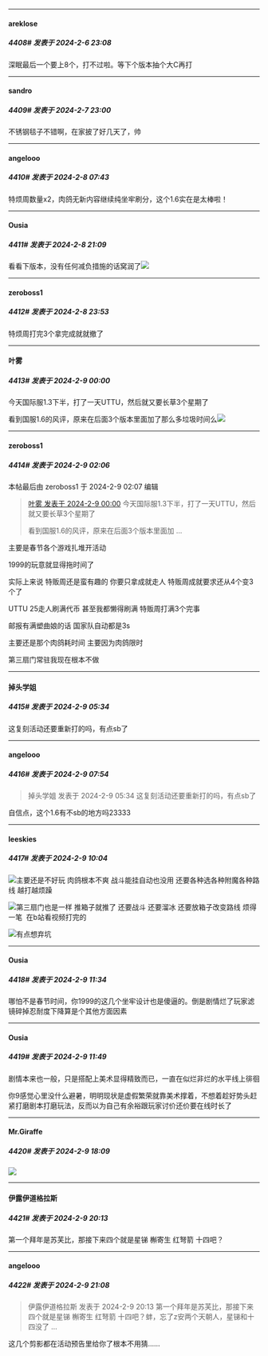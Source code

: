 
*****

####  areklose  
##### 4408#       发表于 2024-2-6 23:08

深眠最后一个要上8个，打不过啦。等下个版本抽个大C再打


*****

####  sandro  
##### 4409#       发表于 2024-2-7 23:00

不锈钢毯子不错啊，在家披了好几天了，帅


*****

####  angelooo  
##### 4410#       发表于 2024-2-8 07:43

特烦周数量x2，肉鸽无新内容继续纯坐牢刷分，这个1.6实在是太棒啦！


*****

####  Ousia  
##### 4411#       发表于 2024-2-8 21:09

看看下版本，没有任何减负措施的话窝润了<img src="https://static.saraba1st.com/image/smiley/face2017/018.png" referrerpolicy="no-referrer">


*****

####  zeroboss1  
##### 4412#       发表于 2024-2-8 23:53

特烦周打完3个拿完成就就撤了


*****

####  叶雾  
##### 4413#       发表于 2024-2-9 00:00

今天国际服1.3下半，打了一天UTTU，然后就又要长草3个星期了

看到国服1.6的风评，原来在后面3个版本里面加了那么多垃圾时间么<img src="https://static.saraba1st.com/image/smiley/face2017/009.gif" referrerpolicy="no-referrer">


*****

####  zeroboss1  
##### 4414#       发表于 2024-2-9 02:06

 本帖最后由 zeroboss1 于 2024-2-9 02:07 编辑 
<blockquote><a href="httphttps://bbs.saraba1st.com/2b/forum.php?mod=redirect&amp;goto=findpost&amp;pid=63919336&amp;ptid=2137242" target="_blank">叶雾 发表于 2024-2-9 00:00</a>
今天国际服1.3下半，打了一天UTTU，然后就又要长草3个星期了

看到国服1.6的风评，原来在后面3个版本里面加 ...</blockquote>
主要是春节各个游戏扎堆开活动

1999的玩意就显得拖时间了

实际上来说 特贩周还是蛮有趣的 你要只拿成就走人 特贩周成就要求还从4个变3个了

UTTU 25走人刷满代币 甚至我都懒得刷满 特贩周打满3个完事

邮报有满塑曲娘的话 国家队自动都是3s

主要还是那个肉鸽耗时间 主要因为肉鸽限时 

第三扇门常驻我现在根本不做


*****

####  掉头学姐  
##### 4415#       发表于 2024-2-9 05:34

这复刻活动还要重新打的吗，有点sb了


*****

####  angelooo  
##### 4416#       发表于 2024-2-9 07:54

<blockquote>掉头学姐 发表于 2024-2-9 05:34
这复刻活动还要重新打的吗，有点sb了</blockquote>
自信点，这个1.6有不sb的地方吗23333


*****

####  leeskies  
##### 4417#       发表于 2024-2-9 10:04

<img src="https://static.saraba1st.com/image/smiley/face2017/013.png" referrerpolicy="no-referrer">主要还是不好玩 肉鸽根本不爽 战斗能挂自动也没用 还要各种选各种附魔各种路线 越打越烦躁

<img src="https://static.saraba1st.com/image/smiley/face2017/169.gif" referrerpolicy="no-referrer">第三扇门也是一样 推箱子就推了 还要战斗 还要溜冰 还要放箱子改变路线 烦得一笔  在b站看视频打完的

<img src="https://static.saraba1st.com/image/smiley/face2017/037.png" referrerpolicy="no-referrer">有点想弃坑


*****

####  Ousia  
##### 4418#       发表于 2024-2-9 11:34

哪怕不是春节时间，你1999的这几个坐牢设计也是傻逼的。倒是剧情烂了玩家滤镜碎掉忍耐度下降算是个其他方面因素


*****

####  Ousia  
##### 4419#       发表于 2024-2-9 11:49

剧情本来也一般，只是搭配上美术显得精致而已，一直在似烂非烂的水平线上徘徊

你9感觉心里没什么避暑，明明现状是虚假繁荣就靠美术撑着，不想着趁好势头赶紧打磨剧本打磨玩法，反而以为自己有余裕跟玩家讨价还价要在线时长了


*****

####  Mr.Giraffe  
##### 4420#       发表于 2024-2-9 18:09

<img src="https://p.sda1.dev/15/aa51305a30a35dce72df5d7558aa4270/IMG_CMP_203379668.jpeg" referrerpolicy="no-referrer">


*****

####  伊露伊道格拉斯  
##### 4421#       发表于 2024-2-9 20:13

第一个拜年是苏芙比，那接下来四个就是星锑 槲寄生 红弩箭 十四吧？


*****

####  angelooo  
##### 4422#       发表于 2024-2-9 21:08

<blockquote>伊露伊道格拉斯 发表于 2024-2-9 20:13
第一个拜年是苏芙比，那接下来四个就是星锑 槲寄生 红弩箭 十四吧？蚌，忘了z安两个天朝人，星锑和十四没了 ...</blockquote>
这几个剪影都在活动预告里给你了根本不用猜……

